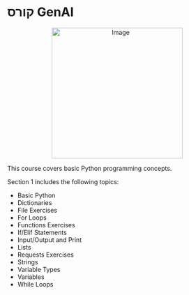 # קורס GenAI
<p align="center">
  <img src="https://github.com/user-attachments/assets/ac3b7a51-fb4d-474b-9b45-8853663ddd23" alt="Image" width="300">
</p>

This course covers basic Python programming concepts.

Section 1 includes the following topics:
- Basic Python
- Dictionaries
- File Exercises
- For Loops
- Functions Exercises
- If/Elif Statements
- Input/Output and Print
- Lists
- Requests Exercises
- Strings
- Variable Types
- Variables
- While Loops
